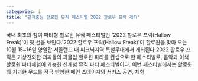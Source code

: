 ```yaml
---
categories: i
title: "관객중심 할로윈 뮤직 페스티벌 2022 할로우 프릭 개최"
---
```

국내 최초의 참여 파티형 할로윈 뮤직 페스티벌인 &#39;2022 할로우 프릭(Hallow Freak)&#39;이 첫 선을 보인다.&#39;2022 할로우 프릭(Hallow Freak)&#39;이 할로윈을 맞아 오는 10월 15~16일 양일간 서울랜드 내 피크닉지역 특설무대에서 개최된다.2022 할로우 프릭은 기상천외한 괴짜들의 과몰입 할로윈 파티를 컨셉으로 한 페스티벌로, 음악과 이색 할로윈 파티체험이 가능한 신개념 뮤직 파티 페스티벌이다. 이번 페스티벌에서는 할로윈의 기괴한 무드를 적극 반영한 메인 스테이지와 서커스 공연, 체험